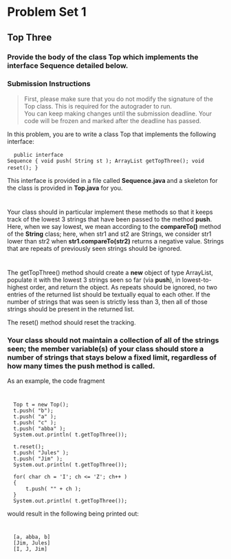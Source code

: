 # Problem Set 1
## Top Three
### Provide the body of the class Top which implements the interface Sequence detailed below.
### Submission Instructions
> First, please make sure that you do not modify the signature of the Top class. This is required for the autograder to run.<br>
> You can keep making changes until the submission deadline. Your code will be frozen and marked after the deadline has passed.

In this problem, you are to write a class Top that implements the following interface:
      <pre>
      <code class="language-cpp">
      public interface Sequence
      {
          void push( String st );
          ArrayList<String> getTopThree();
          void reset();
      }
      </code>
      </pre>
This interface is provided in a file called <strong> Sequence.java </strong> and a skeleton for the class is provided in <strong>Top.java</strong> for you.
#
Your class should in particular implement these methods so that it keeps track of the lowest 3 strings that have been passed to the method <strong>push</strong>. 
Here, when we say lowest, we mean according to the <strong>compareTo()</strong> method of the <strong>String</strong> class; here, when str1 and st2 are Strings, we consider str1 lower than str2 when <strong>str1.compareTo(str2)</strong> returns a negative value. 
Strings that are repeats of previously seen strings should be ignored.
#
The getTopThree() method should create a <strong>new</strong> object of type ArrayList, populate it with the lowest 3 strings seen so far (via <strong>push</strong>), in lowest-to-highest order, and return the object. 
As repeats should be ignored, no two entries of the returned list should be textually equal to each other. If the number of strings that was seen is strictly less than 3, then all of those strings should be present in the returned list.

The reset() method should reset the tracking.

### Your class should not maintain a collection of all of the strings seen; the member variable(s) of your class should store a number of strings that stays below a fixed limit, regardless of how many times the push method is called.
As an example, the code fragment
#
      Top t = new Top();
      t.push( "b");
      t.push( "a" );
      t.push( "c" );
      t.push( "abba" );
      System.out.println( t.getTopThree());

      t.reset();
      t.push( "Jules" );
      t.push( "Jim" );
      System.out.println( t.getTopThree());

      for( char ch = 'I'; ch <= 'Z'; ch++ )
      {
          t.push( "" + ch );
      }
      System.out.println( t.getTopThree());
      
would result in the following being printed out:
#    
      [a, abba, b]
      [Jim, Jules]
      [I, J, Jim]
